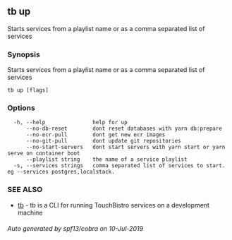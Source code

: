 ## tb up

Starts services from a playlist name or as a comma separated list of services

### Synopsis

Starts services from a playlist name or as a comma separated list of services

```
tb up [flags]
```

### Options

```
  -h, --help               help for up
      --no-db-reset        dont reset databases with yarn db:prepare
      --no-ecr-pull        dont get new ecr images
      --no-git-pull        dont update git repositories
      --no-start-servers   dont start servers with yarn start or yarn serve on container boot
      --playlist string    the name of a service playlist
  -s, --services strings   comma separated list of services to start. eg --services postgres,localstack.
```

### SEE ALSO

* [tb](tb.md)	 - tb is a CLI for running TouchBistro services on a development machine

###### Auto generated by spf13/cobra on 10-Jul-2019
